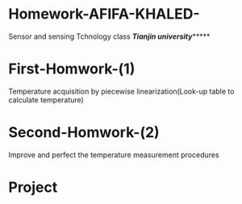 # Homework-AFIFA-KHALED-
Sensor and sensing Tchnology class 
*****************************************Tianjin university**********************************************
#  First-Homwork-(1)

Temperature acquisition by piecewise linearization(Look-up table to calculate temperature)

#   Second-Homwork-(2)

Improve and perfect the temperature measurement procedures 
 
  #   Project 
